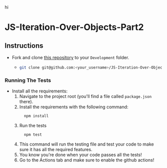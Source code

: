 hi
# JS-Iteration-Over-Objects-Part2

## Instructions

- Fork and clone [this repository](https://github.com/JoinCODED/JS-Iteration-Over-Objects-Part2) to your `Development` folder.
  - ```bash
    git clone git@github.com:<your_username>/JS-Iteration-Over-Objects-Part2.git
    ```

### Running The Tests

- Install all the requirements:
  1.  Navigate to the project root (you'll find a file called `package.json` there).
  2.  Install the requirements with the following command:
      ```bash
        npm install
      ```
  3.  Run the tests
      ```bash
        npm test
      ```
  4.  This command will run the testing file and test your code to make sure it has all the required features.
  5.  You know you're done when your code passes all the tests!
  6.  Go to the Actions tab and make sure to enable the github actions!
